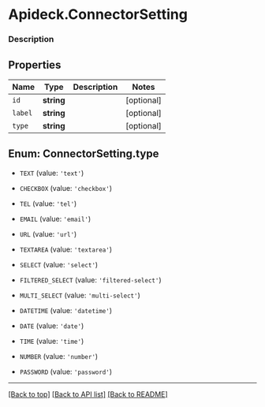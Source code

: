 # Apideck.ConnectorSetting

### Description

## Properties
Name | Type | Description | Notes
------------ | ------------- | ------------- | -------------
`id` | **string** |  | [optional] 
`label` | **string** |  | [optional] 
`type` | **string** |  | [optional] 





<a name="TYPE"></a>
## Enum: ConnectorSetting.type


* `TEXT` (value: `'text'`)

* `CHECKBOX` (value: `'checkbox'`)

* `TEL` (value: `'tel'`)

* `EMAIL` (value: `'email'`)

* `URL` (value: `'url'`)

* `TEXTAREA` (value: `'textarea'`)

* `SELECT` (value: `'select'`)

* `FILTERED_SELECT` (value: `'filtered-select'`)

* `MULTI_SELECT` (value: `'multi-select'`)

* `DATETIME` (value: `'datetime'`)

* `DATE` (value: `'date'`)

* `TIME` (value: `'time'`)

* `NUMBER` (value: `'number'`)

* `PASSWORD` (value: `'password'`)




---

[[Back to top]](#) [[Back to API list]](../../../../README.md#documentation-for-api-endpoints) [[Back to README]](../../../../README.md)


